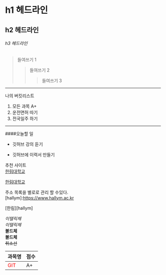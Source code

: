 # h1 헤드라인
## h2 헤드라인
###### h3 헤드라인

>들여쓰기 1
>>들여쓰기 2
>>>들여쓰기 3
--------------------------------------
나의 버킷리스트 
1. 모든 과목 A+
2. 운전면허 따기
3. 전국일주 하기
*****************************************
####오늘할 일
* 깃허브 강의 듣기
+ 깃허브에 이력서 만들기

추천 사이트  
[한림대학교](www.hallym.ac.kr)

<a href=www.hallym.ac.kr>한림대학교</a>

주소 목록을 별로로 관리 할 수있다.  
[hallym]:https://www.hallym.ac.kr

[한림][hallym]

*이텔릭체*  
_이텔릭체_  
**볼드체**  
__볼드체__  
~~취소선~~

|과목명|점수|
|----|---|
|<font color="red">GIT</font>|A+|

